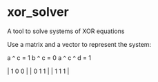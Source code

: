 # xor_solver
A tool to solve systems of XOR equations

Use a matrix and a vector to represent the system:


a ^ c = 1 
b ^ c = 0
a ^ c ^ d = 1

| 1  0  0 |
| 0  1  1 |
| 1  1  1 |
